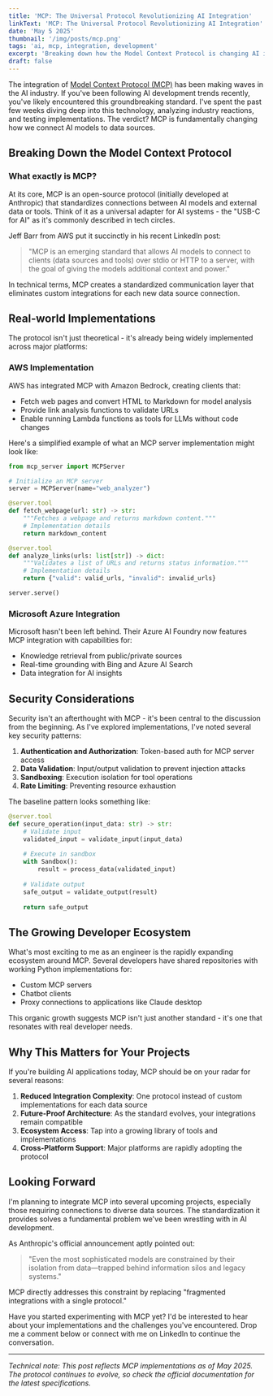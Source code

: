 ```yaml
---
title: 'MCP: The Universal Protocol Revolutionizing AI Integration'
linkText: 'MCP: The Universal Protocol Revolutionizing AI Integration'
date: 'May 5 2025'
thumbnail: '/img/posts/mcp.png'
tags: 'ai, mcp, integration, development'
excerpt: 'Breaking down how the Model Context Protocol is changing AI integration'
draft: false
---
```


The integration of <a href="https://github.com/anthropics/anthropic-cookbook/tree/main/model_context_protocol" target="_blank" rel="noopener noreferrer">Model Context Protocol (MCP)</a> has been making waves in the AI industry. If you've been following AI development trends recently, you've likely encountered this groundbreaking standard. I've spent the past few weeks diving deep into this technology, analyzing industry reactions, and testing implementations. The verdict? MCP is fundamentally changing how we connect AI models to data sources.

## Breaking Down the Model Context Protocol

### What exactly is MCP?

At its core, MCP is an open-source protocol (initially developed at Anthropic) that standardizes connections between AI models and external data or tools. Think of it as a universal adapter for AI systems - the "USB-C for AI" as it's commonly described in tech circles.

Jeff Barr from AWS put it succinctly in his recent LinkedIn post:

> "MCP is an emerging standard that allows AI models to connect to clients (data sources and tools) over stdio or HTTP to a server, with the goal of giving the models additional context and power."

In technical terms, MCP creates a standardized communication layer that eliminates custom integrations for each new data source connection.

## Real-world Implementations

The protocol isn't just theoretical - it's already being widely implemented across major platforms:

### AWS Implementation

AWS has integrated MCP with Amazon Bedrock, creating clients that:
- Fetch web pages and convert HTML to Markdown for model analysis
- Provide link analysis functions to validate URLs
- Enable running Lambda functions as tools for LLMs without code changes

Here's a simplified example of what an MCP server implementation might look like:

```python
from mcp_server import MCPServer

# Initialize an MCP server
server = MCPServer(name="web_analyzer")

@server.tool
def fetch_webpage(url: str) -> str:
    """Fetches a webpage and returns markdown content."""
    # Implementation details
    return markdown_content

@server.tool
def analyze_links(urls: list[str]) -> dict:
    """Validates a list of URLs and returns status information."""
    # Implementation details
    return {"valid": valid_urls, "invalid": invalid_urls}

server.serve()
```

### Microsoft Azure Integration

Microsoft hasn't been left behind. Their Azure AI Foundry now features MCP integration with capabilities for:
- Knowledge retrieval from public/private sources
- Real-time grounding with Bing and Azure AI Search
- Data integration for AI insights

## Security Considerations

Security isn't an afterthought with MCP - it's been central to the discussion from the beginning. As I've explored implementations, I've noted several key security patterns:

1. **Authentication and Authorization**: Token-based auth for MCP server access
2. **Data Validation**: Input/output validation to prevent injection attacks
3. **Sandboxing**: Execution isolation for tool operations
4. **Rate Limiting**: Preventing resource exhaustion

The baseline pattern looks something like:

```python
@server.tool
def secure_operation(input_data: str) -> str:
    # Validate input
    validated_input = validate_input(input_data)
    
    # Execute in sandbox
    with Sandbox():
        result = process_data(validated_input)
    
    # Validate output
    safe_output = validate_output(result)
    
    return safe_output
```

## The Growing Developer Ecosystem

What's most exciting to me as an engineer is the rapidly expanding ecosystem around MCP. Several developers have shared repositories with working Python implementations for:
- Custom MCP servers
- Chatbot clients
- Proxy connections to applications like Claude desktop

This organic growth suggests MCP isn't just another standard - it's one that resonates with real developer needs.

## Why This Matters for Your Projects

If you're building AI applications today, MCP should be on your radar for several reasons:

1. **Reduced Integration Complexity**: One protocol instead of custom implementations for each data source
2. **Future-Proof Architecture**: As the standard evolves, your integrations remain compatible
3. **Ecosystem Access**: Tap into a growing library of tools and implementations
4. **Cross-Platform Support**: Major platforms are rapidly adopting the protocol

## Looking Forward

I'm planning to integrate MCP into several upcoming projects, especially those requiring connections to diverse data sources. The standardization it provides solves a fundamental problem we've been wrestling with in AI development.

As Anthropic's official announcement aptly pointed out:

> "Even the most sophisticated models are constrained by their isolation from data—trapped behind information silos and legacy systems."

MCP directly addresses this constraint by replacing "fragmented integrations with a single protocol."

Have you started experimenting with MCP yet? I'd be interested to hear about your implementations and the challenges you've encountered. Drop me a comment below or connect with me on LinkedIn to continue the conversation.

---

*Technical note: This post reflects MCP implementations as of May 2025. The protocol continues to evolve, so check the official documentation for the latest specifications.*
